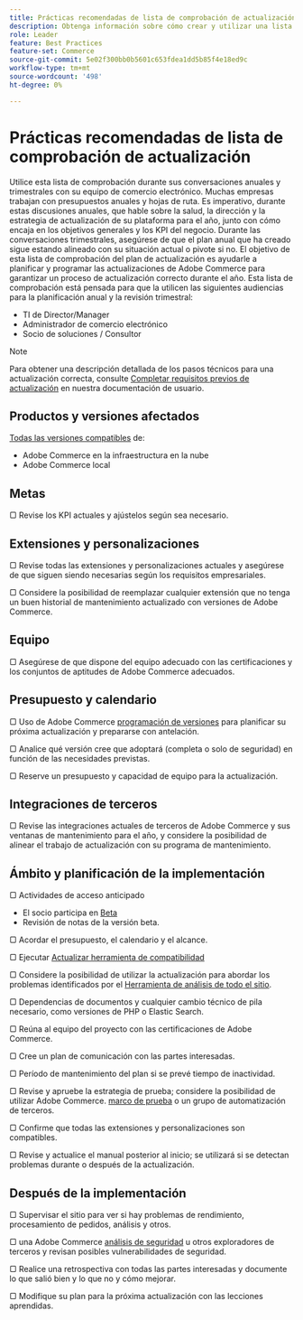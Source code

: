 ```yaml
---
title: Prácticas recomendadas de lista de comprobación de actualización
description: Obtenga información sobre cómo crear y utilizar una lista de comprobación de actualización para planificar su estrategia de actualización de Adobe Commerce y Magento Open Source.
role: Leader
feature: Best Practices
feature-set: Commerce
source-git-commit: 5e02f300bb0b5601c653fdea1dd5b85f4e18ed9c
workflow-type: tm+mt
source-wordcount: '498'
ht-degree: 0%

---
```



# Prácticas recomendadas de lista de comprobación de actualización

Utilice esta lista de comprobación durante sus conversaciones anuales y trimestrales con su equipo de comercio electrónico. Muchas empresas trabajan con presupuestos anuales y hojas de ruta. Es imperativo, durante estas discusiones anuales, que hable sobre la salud, la dirección y la estrategia de actualización de su plataforma para el año, junto con cómo encaja en los objetivos generales y los KPI del negocio. Durante las conversaciones trimestrales, asegúrese de que el plan anual que ha creado sigue estando alineado con su situación actual o pivote si no. El objetivo de esta lista de comprobación del plan de actualización es ayudarle a planificar y programar las actualizaciones de Adobe Commerce para garantizar un proceso de actualización correcto durante el año. Esta lista de comprobación está pensada para que la utilicen las siguientes audiencias para la planificación anual y la revisión trimestral:

- TI de Director/Manager
- Administrador de comercio electrónico
- Socio de soluciones / Consultor

>[!NOTE]
>
>Para obtener una descripción detallada de los pasos técnicos para una actualización correcta, consulte [Completar requisitos previos de actualización](../../../upgrade/prepare/prerequisites.md) en nuestra documentación de usuario.

## Productos y versiones afectados

[Todas las versiones compatibles](../../../release/versions.md) de:

- Adobe Commerce en la infraestructura en la nube
- Adobe Commerce local

## Metas

▢ Revise los KPI actuales y ajústelos según sea necesario.

## Extensiones y personalizaciones

▢ Revise todas las extensiones y personalizaciones actuales y asegúrese de que siguen siendo necesarias según los requisitos empresariales.

▢ Considere la posibilidad de reemplazar cualquier extensión que no tenga un buen historial de mantenimiento actualizado con versiones de Adobe Commerce.

## Equipo

▢ Asegúrese de que dispone del equipo adecuado con las certificaciones y los conjuntos de aptitudes de Adobe Commerce adecuados.

## Presupuesto y calendario

▢ Uso de Adobe Commerce [programación de versiones](../../../release/schedule.md) para planificar su próxima actualización y prepararse con antelación.

▢ Analice qué versión cree que adoptará (completa o solo de seguridad) en función de las necesidades previstas.

▢ Reserve un presupuesto y capacidad de equipo para la actualización.

## Integraciones de terceros

▢ Revise las integraciones actuales de terceros de Adobe Commerce y sus ventanas de mantenimiento para el año, y considere la posibilidad de alinear el trabajo de actualización con su programa de mantenimiento.

## Ámbito y planificación de la implementación

▢ Actividades de acceso anticipado

- El socio participa en [Beta](../../../release/beta.md)
- Revisión de notas de la versión beta.

▢ Acordar el presupuesto, el calendario y el alcance.

▢ Ejecutar [Actualizar herramienta de compatibilidad](../../../upgrade/upgrade-compatibility-tool/overview.md)

▢ Considere la posibilidad de utilizar la actualización para abordar los problemas identificados por el [Herramienta de análisis de todo el sitio](../../../tools/site-wide-analysis-tool/intro.md).

▢ Dependencias de documentos y cualquier cambio técnico de pila necesario, como versiones de PHP o Elastic Search.

▢ Reúna al equipo del proyecto con las certificaciones de Adobe Commerce.

▢ Cree un plan de comunicación con las partes interesadas.

▢ Período de mantenimiento del plan si se prevé tiempo de inactividad.

▢ Revise y apruebe la estrategia de prueba; considere la posibilidad de utilizar Adobe Commerce. [marco de prueba](https://developer.adobe.com/commerce/testing/) o un grupo de automatización de terceros.

▢ Confirme que todas las extensiones y personalizaciones son compatibles.

▢ Revise y actualice el manual posterior al inicio; se utilizará si se detectan problemas durante o después de la actualización.

## Después de la implementación

▢ Supervisar el sitio para ver si hay problemas de rendimiento, procesamiento de pedidos, análisis y otros.

▢ una Adobe Commerce [análisis de seguridad](https://account.magento.com/scanner/dashboard/) u otros exploradores de terceros y revisan posibles vulnerabilidades de seguridad.

▢ Realice una retrospectiva con todas las partes interesadas y documente lo que salió bien y lo que no y cómo mejorar.

▢ Modifique su plan para la próxima actualización con las lecciones aprendidas.
